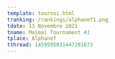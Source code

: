 ```yaml
---
template: tournoi.html
tranking: /rankings/alphanef1.png
tdate: 13 Novembre 2021
tname: Maimai Tournament #1
tplace: Alphanef
tthread: 1459595031447281673
---
```


